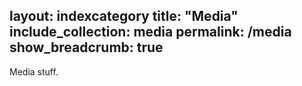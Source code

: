 layout: indexcategory
title: "Media"
include_collection: media
permalink: /media
show_breadcrumb: true
---

Media stuff.
